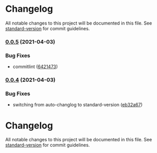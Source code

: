 # Changelog

All notable changes to this project will be documented in this file. See [standard-version](https://github.com/conventional-changelog/standard-version) for commit guidelines.

### [0.0.5](https://github.com/jdnierth/radio-plays/compare/v0.0.4...v0.0.5) (2021-04-03)


### Bug Fixes

* commitlint ([6421473](https://github.com/jdnierth/radio-plays/commits/6421473641d1f49bcbc54f8965e700aa4fa8d1d0))

### [0.0.4](https://github.com/jdnierth/radio-plays/compare/v0.0.3...v0.0.4) (2021-04-03)


### Bug Fixes

* switching from auto-changlog to standard-version ([eb32a67](https://github.com/jdnierth/radio-plays/commits/eb32a6789c95e6dad61924affa8dea5ff50c394f))

# Changelog

All notable changes to this project will be documented in this file. See [standard-version](https://github.com/conventional-changelog/standard-version) for commit guidelines.
